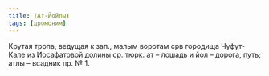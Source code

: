 ```yaml
---
title: ⦗Ат-Йойлы⦘
tags: [дромоним]
---
```


Крутая тропа, ведущая к зап., малым воротам срв городища Чуфут-Кале из
Иосафатовой долины ср. тюрк. ат – лошадь и йол – дорога, путь; атлы – всадник
пр. № 1.
